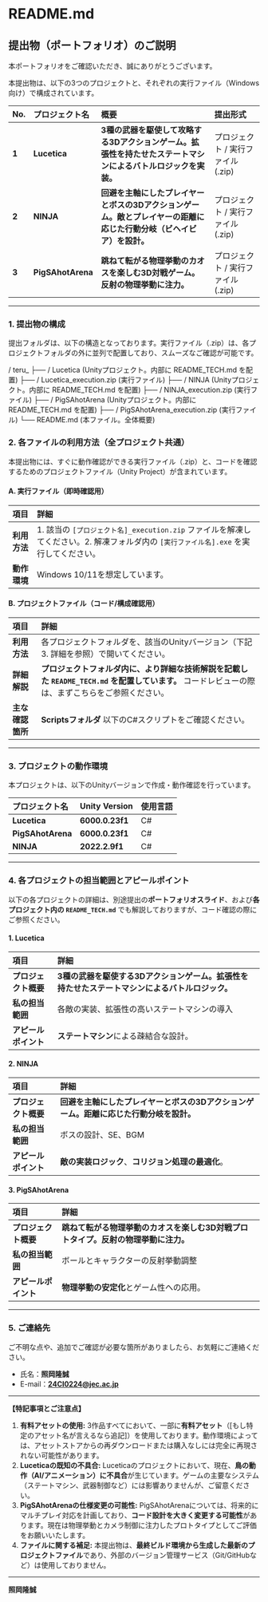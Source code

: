 # README.md

## 提出物（ポートフォリオ）のご説明

本ポートフォリオをご確認いただき、誠にありがとうございます。

本提出物は、以下の3つのプロジェクトと、それぞれの実行ファイル（Windows向け）で構成されています。

| No. | プロジェクト名 | 概要 | 提出形式 |
| :--- | :--- | :--- | :--- |
| **1** | **Lucetica** | **3種の武器を駆使して攻略する3Dアクションゲーム。拡張性を持たせたステートマシンによるバトルロジックを実装。** | プロジェクト / 実行ファイル (.zip) |
| **2** | **NINJA** | **回避を主軸にしたプレイヤーとボスの3Dアクションゲーム。敵とプレイヤーの距離に応じた行動分岐（ビヘイビア）を設計。** | プロジェクト / 実行ファイル (.zip) |
| **3** | **PigSAhotArena** | **跳ねて転がる物理挙動のカオスを楽しむ3D対戦ゲーム。反射の物理挙動に注力。** | プロジェクト / 実行ファイル (.zip) |

---

### 1. 提出物の構成

提出フォルダは、以下の構造となっております。実行ファイル（.zip）は、各プロジェクトフォルダの外に並列で配置しており、スムーズなご確認が可能です。

/ teru_
├── / Lucetica                 (Unityプロジェクト。内部に README_TECH.md を配置)
├── / Lucetica_execution.zip   (実行ファイル)
├── / NINJA                    (Unityプロジェクト。内部に README_TECH.md を配置)
├── / NINJA_execution.zip      (実行ファイル)
├── / PigSAhotArena            (Unityプロジェクト。内部に README_TECH.md を配置)
├── / PigSAhotArena_execution.zip (実行ファイル)
└── README.md                  (本ファイル。全体概要)

### 2. 各ファイルの利用方法（全プロジェクト共通）

本提出物には、すぐに動作確認ができる実行ファイル（.zip）と、コードを確認するためのプロジェクトファイル（Unity Project）が含まれています。

#### A. 実行ファイル（即時確認用）

| 項目 | 詳細 |
| :--- | :--- |
| **利用方法** | 1. 該当の `[プロジェクト名]_execution.zip` ファイルを解凍してください。2. 解凍フォルダ内の `[実行ファイル名].exe` を実行してください。 |
| **動作環境** | Windows 10/11を想定しています。 |

#### B. プロジェクトファイル（コード/構成確認用）

| 項目 | 詳細 |
| :--- | :--- |
| **利用方法** | 各プロジェクトフォルダを、該当のUnityバージョン（下記3. 詳細を参照）で開いてください。 |
| **詳細解説** | **プロジェクトフォルダ内に、より詳細な技術解説を記載した `README_TECH.md` を配置しています。** コードレビューの際は、まずこちらをご参照ください。 |
| **主な確認箇所** | **Scriptsフォルダ** 以下のC#スクリプトをご確認ください。 |

---

### 3. プロジェクトの動作環境

本プロジェクトは、以下のUnityバージョンで作成・動作確認を行っています。

| プロジェクト名 | Unity Version | 使用言語 |
| :--- | :--- | :--- |
| **Lucetica** | **6000.0.23f1** | C# |
| **PigSAhotArena** | **6000.0.23f1** | C# |
| **NINJA** | **2022.2.9f1** | C# |

---

### 4. 各プロジェクトの担当範囲とアピールポイント

以下の各プロジェクトの詳細は、別途提出の**ポートフォリオスライド**、および**各プロジェクト内の `README_TECH.md`** でも解説しておりますが、コード確認の際にご参照ください。

#### 1. Lucetica

| 項目 | 詳細 |
| :--- | :--- |
| **プロジェクト概要** | **3種の武器を駆使する3Dアクションゲーム。拡張性を持たせたステートマシンによるバトルロジック。** |
| **私の担当範囲** | 各敵の実装、拡張性の高いステートマシンの導入 |
| **アピールポイント** | **ステートマシン**による疎結合な設計。 |

#### 2. NINJA

| 項目 | 詳細 |
| :--- | :--- |
| **プロジェクト概要** | **回避を主軸にしたプレイヤーとボスの3Dアクションゲーム。距離に応じた行動分岐を設計。** |
| **私の担当範囲** | ボスの設計、SE、BGM |
| **アピールポイント** | **敵の実装ロジック**、**コリジョン処理の最適化**。 |

#### 3. PigSAhotArena

| 項目 | 詳細 |
| :--- | :--- |
| **プロジェクト概要** | **跳ねて転がる物理挙動のカオスを楽しむ3D対戦プロトタイプ。反射の物理挙動に注力。** |
| **私の担当範囲** | ボールとキャラクターの反射挙動調整 |
| **アピールポイント** | **物理挙動の安定化**とゲーム性への応用。 |

---

### 5. ご連絡先

ご不明な点や、追加でご確認が必要な箇所がありましたら、お気軽にご連絡ください。

* 氏名：**照岡隆誠**
* E-mail：**24CI0224@jec.ac.jp**

---

**【特記事項とご注意点】**

1.  **有料アセットの使用:** 3作品すべてにおいて、一部に**有料アセット**（[もし特定のアセット名が言えるなら追記]）を使用しております。動作環境によっては、アセットストアからの再ダウンロードまたは購入なしには完全に再現されない可能性があります。
2.  **Luceticaの既知の不具合:** Luceticaのプロジェクトにおいて、現在、**鳥の動作（AI/アニメーション）に不具合**が生じています。ゲームの主要なシステム（ステートマシン、武器制御など）には影響ありませんが、ご留意ください。
3.  **PigSAhotArenaの仕様変更の可能性:** PigSAhotArenaについては、将来的にマルチプレイ対応を計画しており、**コード設計を大きく変更する可能性**があります。現在は物理挙動とカメラ制御に注力したプロトタイプとしてご評価をお願いいたします。
4.  **ファイルに関する補足:** 本提出物は、**最終ビルド環境から生成した最新のプロジェクトファイル**であり、外部のバージョン管理サービス（Git/GitHubなど）は使用しておりません。

---
**照岡隆誠**
